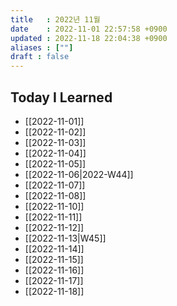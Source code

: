 ```yaml
---
title   : 2022년 11월 
date    : 2022-11-01 22:57:58 +0900
updated : 2022-11-18 22:04:38 +0900
aliases : [""]
draft : false
---
```


## Today I Learned
- [[2022-11-01]]
- [[2022-11-02]]
- [[2022-11-03]]
- [[2022-11-04]]
- [[2022-11-05]]
- [[2022-11-06|2022-W44]]
- [[2022-11-07]]
- [[2022-11-08]]
- [[2022-11-10]]
- [[2022-11-11]]
- [[2022-11-12]]
- [[2022-11-13|W45]]
- [[2022-11-14]]
- [[2022-11-15]]
- [[2022-11-16]]
- [[2022-11-17]]
- [[2022-11-18]]
